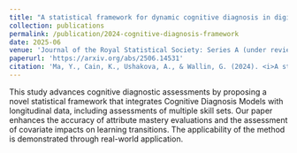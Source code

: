 ```yaml
---
title: "A statistical framework for dynamic cognitive diagnosis in digital learning environments"
collection: publications
permalink: /publication/2024-cognitive-diagnosis-framework
date: 2025-06
venue: 'Journal of the Royal Statistical Society: Series A (under review)'
paperurl: 'https://arxiv.org/abs/2506.14531'
citation: 'Ma, Y., Cain, K., Ushakova, A., & Wallin, G. (2024). <i>A statistical framework for dynamic cognitive diagnosis in digital learning environments</i>. Manuscript under peer review. Preregistration: https://osf.io/nqkub'
---
```

This study advances cognitive diagnostic assessments by proposing a novel statistical framework that integrates Cognitive Diagnosis Models with longitudinal data, including assessments of multiple skill sets. Our paper enhances the accuracy of attribute mastery evaluations and the assessment of covariate impacts on learning transitions. The applicability of the method is demonstrated through real-world application.
